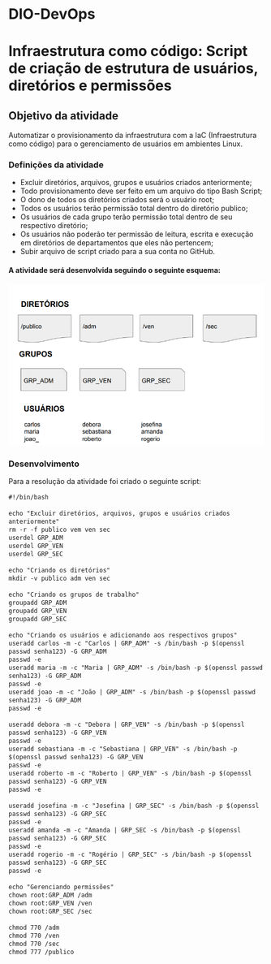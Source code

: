 # DIO-DevOps
# Infraestrutura como código: Script de criação de estrutura de usuários, diretórios e permissões 
## Objetivo da atividade
Automatizar o provisionamento da infraestrutura com a IaC (Infraestrutura como código) para o gerenciamento de usuários em ambientes Linux.

### Definições da atividade
-  Excluir diretórios, arquivos, grupos e usuários criados anteriormente;
- Todo provisionamento deve ser feito em um arquivo do tipo Bash 
Script;
- O dono de todos os diretórios criados será o usuário root;
- Todos os usuários terão permissão total dentro do diretório publico;
- Os usuários de cada grupo terão permissão total dentro de seu respectivo diretório;
- Os usuários não poderão ter permissão de leitura, escrita e execução  em diretórios de departamentos que eles não pertencem;
- Subir arquivo de script criado para a sua conta no GitHub.

#### A atividade será desenvolvida seguindo o seguinte esquema:

<center>

![](3.png)

</center>

### Desenvolvimento 
Para a resolução da atividade foi criado o seguinte script: 

```
#!/bin/bash

echo "Excluir diretórios, arquivos, grupos e usuários criados anteriormente"
rm -r -f publico vem ven sec 
userdel GRP_ADM
userdel GRP_VEN
userdel GRP_SEC

echo "Criando os diretórios"
mkdir -v publico adm ven sec

echo "Criando os grupos de trabalho"
groupadd GRP_ADM
groupadd GRP_VEN
groupadd GRP_SEC

echo "Criando os usuários e adicionando aos respectivos grupos"
useradd carlos -m -c "Carlos | GRP_ADM" -s /bin/bash -p $(openssl passwd senha123) -G GRP_ADM
passwd -e
useradd maria -m -c "Maria | GRP_ADM" -s /bin/bash -p $(openssl passwd senha123) -G GRP_ADM
passwd -e
useradd joao -m -c "João | GRP_ADM" -s /bin/bash -p $(openssl passwd senha123) -G GRP_ADM
passwd -e

useradd debora -m -c "Debora | GRP_VEN" -s /bin/bash -p $(openssl passwd senha123) -G GRP_VEN
passwd -e
useradd sebastiana -m -c "Sebastiana | GRP_VEN" -s /bin/bash -p $(openssl passwd senha123) -G GRP_VEN
passwd -e
useradd roberto -m -c "Roberto | GRP_VEN" -s /bin/bash -p $(openssl passwd senha123) -G GRP_VEN
passwd -e

useradd josefina -m -c "Josefina | GRP_SEC" -s /bin/bash -p $(openssl passwd senha123) -G GRP_SEC
passwd -e
useradd amanda -m -c "Amanda | GRP_SEC -s /bin/bash -p $(openssl passwd senha123) -G GRP_SEC
passwd -e
useradd rogerio -m -c "Rogério | GRP_SEC" -s /bin/bash -p $(openssl passwd senha123) -G GRP_SEC
passwd -e

echo "Gerenciando permissões"
chown root:GRP_ADM /adm
chown root:GRP_VEN /ven
chown root:GRP_SEC /sec

chmod 770 /adm
chmod 770 /ven
chmod 770 /sec
chmod 777 /publico

```



 
